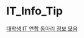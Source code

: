 # IT_Info_Tip

[대학생 IT 연합 동아리 정보 모음](https://velog.io/@prayme/대학생-IT-연합-동아리-정보-모음-feat.-RUFree-주니어#YAPP)


